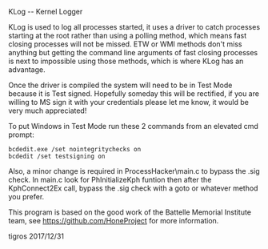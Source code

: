 KLog -- Kernel Logger

KLog is used to log all processes started, it uses a driver to catch processes starting at the root rather than using a polling method, 
which means fast closing processes will not be missed. ETW or WMI methods don't miss anything but getting the command line arguments 
of fast closing processes is next to impossible using those methods, which is where KLog has an advantage. 

Once the driver is compiled the system will need to be in Test Mode because it is Test signed. Hopefully someday this will be rectified, if you are
willing to MS sign it with your credentials please let me know, it would be very much appreciated!

To put Windows in Test Mode run these 2 commands from an elevated cmd prompt:

	bcdedit.exe /set nointegritychecks on
	bcdedit /set testsigning on

Also, a minor change is required in ProcessHacker\main.c to bypass the .sig check. In main.c look for PhInitializeKph funtion then after the KphConnect2Ex call, bypass 
the .sig check with a goto or whatever method you prefer.

This program is based on the good work of the Battelle Memorial Institute team, see https://github.com/HoneProject for more information.

tigros
2017/12/31
